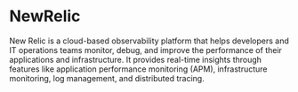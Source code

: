 # NewRelic
New Relic is a cloud-based observability platform that helps developers and IT operations teams monitor, debug, and improve the performance of their applications and infrastructure. It provides real-time insights through features like application performance monitoring (APM), infrastructure monitoring, log management, and distributed tracing. 
